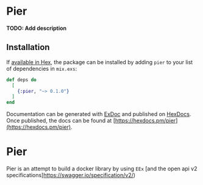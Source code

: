 # Pier

**TODO: Add description**

## Installation

If [available in Hex](https://hex.pm/docs/publish), the package can be installed
by adding `pier` to your list of dependencies in `mix.exs`:

```elixir
def deps do
  [
    {:pier, "~> 0.1.0"}
  ]
end
```

Documentation can be generated with [ExDoc](https://github.com/elixir-lang/ex_doc)
and published on [HexDocs](https://hexdocs.pm). Once published, the docs can
be found at [https://hexdocs.pm/pier](https://hexdocs.pm/pier).


# Pier 
 Pier is an attempt to build a docker library by using `EEx` [and the open api v2 specifications]https://swagger.io/specification/v2/)
